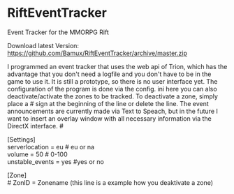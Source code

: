 # RiftEventTracker
Event Tracker for the MMORPG Rift

Download latest Version: https://github.com/Bamux/RiftEventTracker/archive/master.zip

I programmed an event tracker that uses the web api of Trion, which has the advantage that you don't need a logfile and you don't have to be in the game to use it.
It is still a prototype, so there is no user interface yet. The configuration of the program is done via the config. ini here you can also deactivate/activate the zones to be tracked. To deactivate a zone, simply place a # sign at the beginning of the line or delete the line. The event announcements are currently made via Text to Speach, but in the future I want to insert an overlay window with all necessary information via the DirectX interface. #

[Settings]<br>
serverlocation = eu # eu or na<br>
volume = 50 # 0-100<br>
unstable_events = yes #yes or no<br>

[Zone]<br># ZonID = Zonename (this line is a example how you deaktivate a zone)
